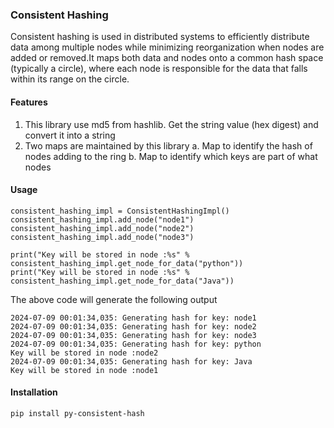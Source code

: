 ### Consistent Hashing

Consistent hashing is used in distributed systems to efficiently distribute data among multiple nodes while minimizing reorganization when nodes are added or removed.It maps both data and nodes onto a common hash space (typically a circle), where each node is responsible for the data that falls within its range on the circle.

#### Features
1. This library use md5 from hashlib. Get the string value (hex digest) and convert it into a string
2. Two maps are maintained by this library
    a. Map to identify the hash of nodes adding to the ring
    b. Map to identify which keys are part of what nodes

#### Usage
```
consistent_hashing_impl = ConsistentHashingImpl()
consistent_hashing_impl.add_node("node1")
consistent_hashing_impl.add_node("node2")
consistent_hashing_impl.add_node("node3")

print("Key will be stored in node :%s" % consistent_hashing_impl.get_node_for_data("python"))
print("Key will be stored in node :%s" % consistent_hashing_impl.get_node_for_data("Java"))
```
The above code will generate the following output
```
2024-07-09 00:01:34,035: Generating hash for key: node1
2024-07-09 00:01:34,035: Generating hash for key: node2
2024-07-09 00:01:34,035: Generating hash for key: node3
2024-07-09 00:01:34,035: Generating hash for key: python
Key will be stored in node :node2
2024-07-09 00:01:34,035: Generating hash for key: Java
Key will be stored in node :node1
```

#### Installation 
```pip install py-consistent-hash```